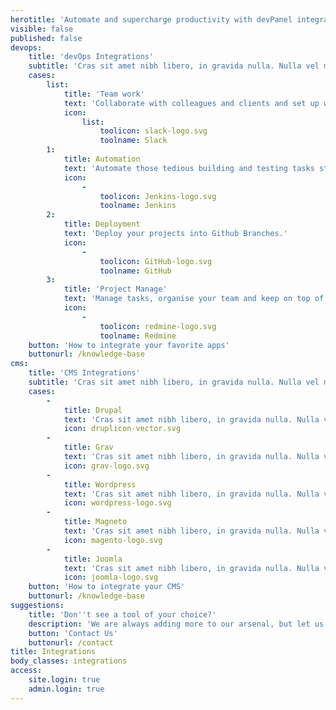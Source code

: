 ```yaml
---
herotitle: 'Automate and supercharge productivity with devPanel integrations'
visible: false
published: false
devops:
    title: 'devOps Integrations'
    subtitle: 'Cras sit amet nibh libero, in gravida nulla. Nulla vel metus scelerisque ante sollicitudin.'
    cases:
        list:
            title: 'Team work'
            text: 'Collaborate with colleagues and clients and set up webhooks for devPanel notifications straight into Slack.'
            icon:
                list:
                    toolicon: slack-logo.svg
                    toolname: Slack
        1:
            title: Automation
            text: 'Automate those tedious building and testing tasks straight from your devPanel with Jenkins.'
            icon:
                -
                    toolicon: Jenkins-logo.svg
                    toolname: Jenkins
        2:
            title: Deployment
            text: 'Deploy your projects into Github Branches.'
            icon:
                -
                    toolicon: GitHub-logo.svg
                    toolname: GitHub
        3:
            title: 'Project Manage'
            text: 'Manage tasks, organise your team and keep on top of to-do lists with Redmine.'
            icon:
                -
                    toolicon: redmine-logo.svg
                    toolname: Redmine
    button: 'How to integrate your favorite apps'
    buttonurl: /knowledge-base
cms:
    title: 'CMS Integrations'
    subtitle: 'Cras sit amet nibh libero, in gravida nulla. Nulla vel metus scelerisque ante sollicitudin.'
    cases:
        -
            title: Drupal
            text: 'Cras sit amet nibh libero, in gravida nulla. Nulla vel metus scelerisque ante sollicitudin.'
            icon: druplicon-vector.svg
        -
            title: Grav
            text: 'Cras sit amet nibh libero, in gravida nulla. Nulla vel metus scelerisque ante sollicitudin.'
            icon: grav-logo.svg
        -
            title: Wordpress
            text: 'Cras sit amet nibh libero, in gravida nulla. Nulla vel metus scelerisque ante sollicitudin.'
            icon: wordpress-logo.svg
        -
            title: Magneto
            text: 'Cras sit amet nibh libero, in gravida nulla. Nulla vel metus scelerisque ante sollicitudin.'
            icon: magento-logo.svg
        -
            title: Joomla
            text: 'Cras sit amet nibh libero, in gravida nulla. Nulla vel metus scelerisque ante sollicitudin.'
            icon: joomla-logo.svg
    button: 'How to integrate your CMS'
    buttonurl: /knowledge-base
suggestions:
    title: 'Don''t see a tool of your choice?'
    description: 'We are always adding more to our arsenal, but let us know of any tools you''d love to see in the future.'
    button: 'Contact Us'
    buttonurl: /contact
title: Integrations
body_classes: integrations
access:
    site.login: true
    admin.login: true
---
```


